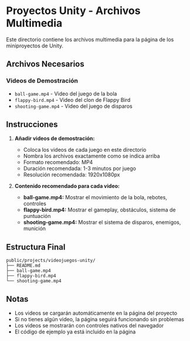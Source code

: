 # Proyectos Unity - Archivos Multimedia

Este directorio contiene los archivos multimedia para la página de los miniproyectos de Unity.

## Archivos Necesarios

### Videos de Demostración
- `ball-game.mp4` - Video del juego de la bola
- `flappy-bird.mp4` - Video del clon de Flappy Bird
- `shooting-game.mp4` - Video del juego de disparos

## Instrucciones

1. **Añadir videos de demostración:**
   - Coloca los videos de cada juego en este directorio
   - Nombra los archivos exactamente como se indica arriba
   - Formato recomendado: MP4
   - Duración recomendada: 1-3 minutos por juego
   - Resolución recomendada: 1920x1080px

2. **Contenido recomendado para cada video:**
   - **ball-game.mp4:** Mostrar el movimiento de la bola, rebotes, controles
   - **flappy-bird.mp4:** Mostrar el gameplay, obstáculos, sistema de puntuación
   - **shooting-game.mp4:** Mostrar el sistema de disparos, enemigos, munición

## Estructura Final
```
public/projects/videojuegos-unity/
├── README.md
├── ball-game.mp4
├── flappy-bird.mp4
└── shooting-game.mp4
```

## Notas
- Los videos se cargarán automáticamente en la página del proyecto
- Si no tienes algún video, la página seguirá funcionando sin problemas
- Los videos se mostrarán con controles nativos del navegador
- El código de ejemplo ya está incluido en la página 